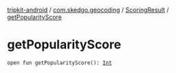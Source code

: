 [tripkit-android](../../index.md) / [com.skedgo.geocoding](../index.md) / [ScoringResult](index.md) / [getPopularityScore](./get-popularity-score.md)

# getPopularityScore

`open fun getPopularityScore(): `[`Int`](https://kotlinlang.org/api/latest/jvm/stdlib/kotlin/-int/index.html)